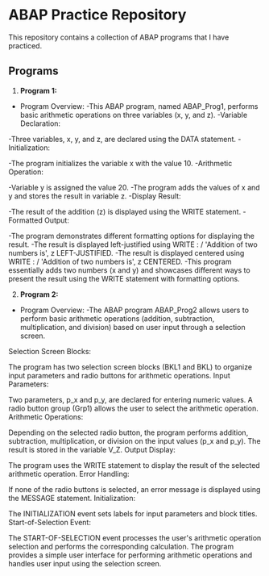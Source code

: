 # ABAP Practice Repository 

This repository contains a collection of ABAP programs that I have practiced.

## Programs

1. **Program 1:**
   
- Program Overview:
-This ABAP program, named ABAP_Prog1, performs basic arithmetic operations on three variables (x, y, and z).
-Variable Declaration:

-Three variables, x, y, and z, are declared using the DATA statement.
-Initialization:

-The program initializes the variable x with the value 10.
-Arithmetic Operation:

-Variable y is assigned the value 20.
-The program adds the values of x and y and stores the result in variable z.
-Display Result:

-The result of the addition (z) is displayed using the WRITE statement.
-Formatted Output:

-The program demonstrates different formatting options for displaying the result.
-The result is displayed left-justified using WRITE : / 'Addition of two numbers is', z LEFT-JUSTIFIED.
-The result is displayed centered using WRITE : / 'Addition of two numbers is', z CENTERED.
-This program essentially adds two numbers (x and y) and showcases different ways to present the result using the WRITE statement with formatting options.

2. **Program 2:**

- Program Overview:
-The ABAP program ABAP_Prog2 allows users to perform basic arithmetic operations (addition, subtraction, multiplication, and division) based on user input through a selection screen.

Selection Screen Blocks:

The program has two selection screen blocks (BKL1 and BKL) to organize input parameters and radio buttons for arithmetic operations.
Input Parameters:

Two parameters, p_x and p_y, are declared for entering numeric values.
A radio button group (Grp1) allows the user to select the arithmetic operation.
Arithmetic Operations:

Depending on the selected radio button, the program performs addition, subtraction, multiplication, or division on the input values (p_x and p_y).
The result is stored in the variable V_Z.
Output Display:

The program uses the WRITE statement to display the result of the selected arithmetic operation.
Error Handling:

If none of the radio buttons is selected, an error message is displayed using the MESSAGE statement.
Initialization:

The INITIALIZATION event sets labels for input parameters and block titles.
Start-of-Selection Event:

The START-OF-SELECTION event processes the user's arithmetic operation selection and performs the corresponding calculation.
The program provides a simple user interface for performing arithmetic operations and handles user input using the selection screen.
